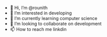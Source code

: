 - 👋 Hi, I’m @rounith
- 👀 I’m interested in developing
- 🌱 I’m currently learning computer science
- 💞️ I’m looking to collaborate on development
- 📫 How to reach me linkdin 

<!---
rounith/rounith is a ✨ special ✨ repository because its `README.md` (this file) appears on your GitHub profile.
You can click the Preview link to take a look at your changes.
--->
